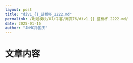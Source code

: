 ```yaml
---
layout: post
title: "div1_{}_蓝桥杯_2222.md"
permalink: /刷题模块/OJ/牛客/周赛76/div1_{}_蓝桥杯_2222.md/
date: 2025-01-16
author: "JNMC孙国庆"
---
```


# 文章内容
